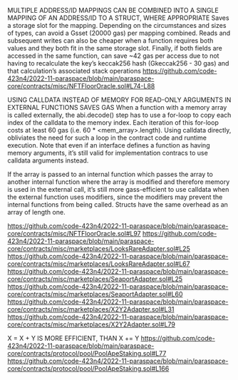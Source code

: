 MULTIPLE ADDRESS/ID MAPPINGS CAN BE COMBINED INTO A SINGLE MAPPING OF AN ADDRESS/ID TO A STRUCT, WHERE APPROPRIATE
Saves a storage slot for the mapping. Depending on the circumstances and sizes of types, can avoid a Gsset (20000 gas) per mapping combined. Reads and subsequent writes can also be cheaper when a function requires both values and they both fit in the same storage slot. Finally, if both fields are accessed in the same function, can save ~42 gas per access due to not having to recalculate the key’s keccak256 hash (Gkeccak256 - 30 gas) and that calculation’s associated stack operations
https://github.com/code-423n4/2022-11-paraspace/blob/main/paraspace-core/contracts/misc/NFTFloorOracle.sol#L74-L88

USING CALLDATA INSTEAD OF MEMORY FOR READ-ONLY ARGUMENTS IN EXTERNAL FUNCTIONS SAVES GAS
When a function with a memory array is called externally, the abi.decode() step has to use a for-loop to copy each index of the calldata to the memory index. Each iteration of this for-loop costs at least 60 gas (i.e. 60 * <mem_array>.length). Using calldata directly, obliviates the need for such a loop in the contract code and runtime execution. Note that even if an interface defines a function as having memory arguments, it’s still valid for implementation contracs to use calldata arguments instead.

If the array is passed to an internal function which passes the array to another internal function where the array is modified and therefore memory is used in the external call, it’s still more gass-efficient to use calldata when the external function uses modifiers, since the modifiers may prevent the internal functions from being called. Structs have the same overhead as an array of length one.

https://github.com/code-423n4/2022-11-paraspace/blob/main/paraspace-core/contracts/misc/NFTFloorOracle.sol#L97
https://github.com/code-423n4/2022-11-paraspace/blob/main/paraspace-core/contracts/misc/marketplaces/LooksRareAdapter.sol#L25
https://github.com/code-423n4/2022-11-paraspace/blob/main/paraspace-core/contracts/misc/marketplaces/LooksRareAdapter.sol#L67
https://github.com/code-423n4/2022-11-paraspace/blob/main/paraspace-core/contracts/misc/marketplaces/SeaportAdapter.sol#L25
https://github.com/code-423n4/2022-11-paraspace/blob/main/paraspace-core/contracts/misc/marketplaces/SeaportAdapter.sol#L60
https://github.com/code-423n4/2022-11-paraspace/blob/main/paraspace-core/contracts/misc/marketplaces/X2Y2Adapter.sol#L31
https://github.com/code-423n4/2022-11-paraspace/blob/main/paraspace-core/contracts/misc/marketplaces/X2Y2Adapter.sol#L79

X = X + Y IS MORE EFFICIENT, THAN X += Y 
https://github.com/code-423n4/2022-11-paraspace/blob/main/paraspace-core/contracts/protocol/pool/PoolApeStaking.sol#L77
https://github.com/code-423n4/2022-11-paraspace/blob/main/paraspace-core/contracts/protocol/pool/PoolApeStaking.sol#L166